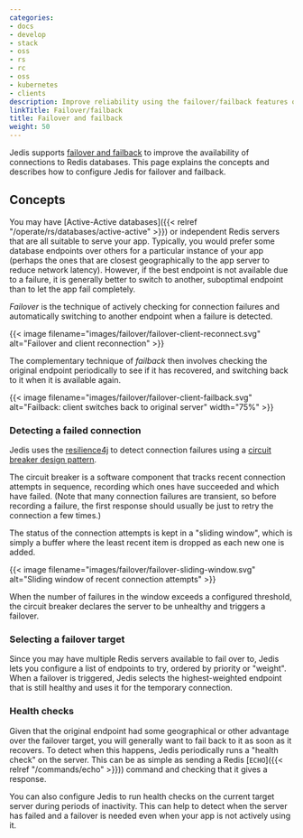 ```yaml
---
categories:
- docs
- develop
- stack
- oss
- rs
- rc
- oss
- kubernetes
- clients
description: Improve reliability using the failover/failback features of Jedis.
linkTitle: Failover/failback
title: Failover and failback
weight: 50
---
```


Jedis supports [failover and failback](https://en.wikipedia.org/wiki/Failover)
to improve the availability of connections to Redis databases. This page explains
the concepts and describes how to configure Jedis for failover and failback.

## Concepts

You may have [Active-Active databases]({{< relref "/operate/rs/databases/active-active" >}})
or independent Redis servers that are all suitable to serve your app.
Typically, you would prefer some database endpoints over others for a particular
instance of your app (perhaps the ones that are closest geographically to the app server
to reduce network latency). However, if the best endpoint is not available due
to a failure, it is generally better to switch to another, suboptimal endpoint
than to let the app fail completely.

*Failover* is the technique of actively checking for connection failures and
automatically switching to another endpoint when a failure is detected.

{{< image filename="images/failover/failover-client-reconnect.svg" alt="Failover and client reconnection" >}}

The complementary technique of *failback* then involves checking the original
endpoint periodically to see if it has recovered, and switching back to it
when it is available again.

{{< image filename="images/failover/failover-client-failback.svg" alt="Failback: client switches back to original server" width="75%" >}}

### Detecting a failed connection

Jedis uses the [resilience4j](https://resilience4j.readme.io/docs/getting-started)
to detect connection failures using a
[circuit breaker design pattern](https://en.wikipedia.org/wiki/Circuit_breaker_design_pattern).

The circuit breaker is a software component that tracks recent connection
attempts in sequence, recording which ones have succeeded and which have failed.
(Note that many connection failures are transient, so before recording a failure,
the first response should usually be just to retry the connection a few times.)

The status of the connection attempts is kept in a "sliding window", which
is simply a buffer where the least recent item is dropped as each new
one is added.

{{< image filename="images/failover/failover-sliding-window.svg" alt="Sliding window of recent connection attempts" >}}

When the number of failures in the window exceeds a configured
threshold, the circuit breaker declares the server to be unhealthy and triggers
a failover.

### Selecting a failover target

Since you may have multiple Redis servers available to fail over to, Jedis
lets you configure a list of endpoints to try, ordered by priority or
"weight". When a failover is triggered, Jedis selects the highest-weighted
endpoint that is still healthy and uses it for the temporary connection.

### Health checks

Given that the original endpoint had some geographical or other advantage
over the failover target, you will generally want to fail back to it as soon
as it recovers. To detect when this happens, Jedis periodically
runs a "health check" on the server. This can be as simple as
sending a Redis [`ECHO`]({{< relref "/commands/echo" >}})) command and checking
that it gives a response.

You can also configure Jedis to run health checks on the current target
server during periods of inactivity. This can help to detect when the
server has failed and a failover is needed even when your app is not actively
using it.



